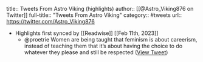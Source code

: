title:: Tweets From Astro Viking (highlights)
author:: [[@Astro_Viking876 on Twitter]]
full-title:: "Tweets From Astro Viking"
category:: #tweets
url:: https://twitter.com/Astro_Viking876

- Highlights first synced by [[Readwise]] [[Feb 11th, 2023]]
	- @proetrie Women are being taught that feminism is about careerism, instead of teaching them that it’s about having the choice to do whatever they please and still be respected ([View Tweet](https://twitter.com/Astro_Viking876/status/1624068867130523649))